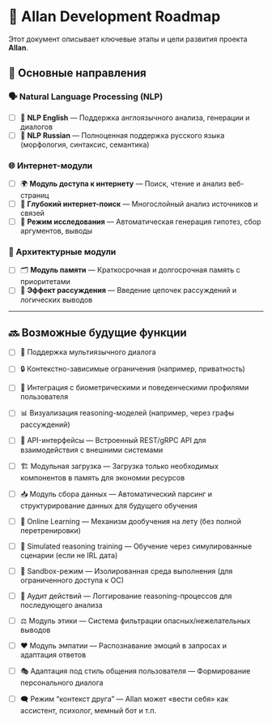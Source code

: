 # 🧭 Allan Development Roadmap

Этот документ описывает ключевые этапы и цели развития проекта **Allan**.

## 📌 Основные направления

### 🗣 Natural Language Processing (NLP)

- [ ] 📘 **NLP English** — Поддержка англоязычного анализа, генерации и диалогов
- [ ] 📙 **NLP Russian** — Полноценная поддержка русского языка (морфология, синтаксис, семантика)

### 🌐 Интернет-модули

- [ ] 🌍 **Модуль доступа к интернету** — Поиск, чтение и анализ веб-страниц
- [ ] 🧠 **Глубокий интернет-поиск** — Многослойный анализ источников и связей
- [ ] 🧭 **Режим исследования** — Автоматическая генерация гипотез, сбор аргументов, выводы

### 🧱 Архитектурные модули

- [ ] 🗂 **Модуль памяти** — Краткосрочная и долгосрочная память с приоритетами
- [ ] 🤔 **Эффект рассуждения** — Введение цепочек рассуждений и логических выводов

---

## 🔜 Возможные будущие функции

- [ ] 🧩 Поддержка мультиязычного диалога
- [ ] 🔒 Контекстно-зависимые ограничения (например, приватность)
- [ ] 🧬 Интеграция с биометрическими и поведенческими профилями пользователя
- [ ] 📊 Визуализация reasoning-моделей (например, через графы рассуждений)

- [ ] 🧩 API-интерфейсы — Встроенный REST/gRPC API для взаимодействия с внешними системами
- [ ] 🏗 Модульная загрузка — Загрузка только необходимых компонентов в память для экономии ресурсов
- [ ] 📥 Модуль сбора данных — Автоматический парсинг и структурирование данных для будущего обучения
- [ ] 🔄 Online Learning — Механизм дообучения на лету (без полной перетренировки)
- [ ] 🧪 Simulated reasoning training — Обучение через симулированные сценарии (если не IRL дата)
- [ ] 🧱 Sandbox-режим — Изолированная среда выполнения (для ограниченного доступа к ОС)
- [ ] 🧮 Аудит действий — Логгирование reasoning-процессов для последующего анализа
- [ ] ⚖️ Модуль этики — Система фильтрации опасных/нежелательных выводов
- [ ] ❤️ Модуль эмпатии — Распознавание эмоций в запросах и адаптация ответов
- [ ] 🎭 Адаптация под стиль общения пользователя — Формирование персонального диалога
- [ ] 🗨 Режим “контекст друга” — Allan может «вести себя» как ассистент, психолог, мемный бот и т.п.